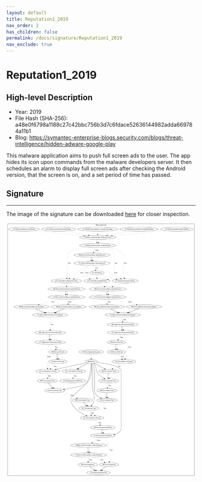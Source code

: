 ```yaml
---
layout: default
title: Reputation1_2019
nav_order: 2
has_children: false
permalink: /docs/signature/Reputation1_2019
nav_exclude: true
---
```


# Reputation1_2019

## High-level Description

* Year: 2019
* File Hash (SHA-256): a48e0f6798a1188c27c42bbc756b3d7c6fdace52636144982adda669784a11b1
* Blog: https://symantec-enterprise-blogs.security.com/blogs/threat-intelligence/hidden-adware-google-play

This malware application aims to push full screen ads to the user. The app hides its icon upon commands from the malware developers server. It then schedules an alarm to display full screen ads after checking the Android version, that the screen is on, and a set period of time has passed.

## Signature
---

The image of the signature can be downloaded [here](../../img/signatures/Reputation1_2019.png) for closer inspection.

![](../../img/signatures/Reputation1_2019.png)